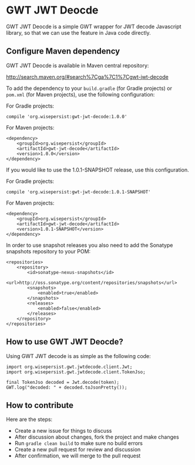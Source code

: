 # GWT JWT Deocde

GWT JWT Deocde is a simple GWT wrapper for JWT decode Javascript library, so that we can use the feature in Java code directly.

## Configure Maven dependency

GWT JWT Deocde is available in Maven central repository:

http://search.maven.org/#search%7Cga%7C1%7Cgwt-jwt-decode

To add the dependency to your `build.gradle` (for Gradle projects) or `pom.xml` (for Maven projects), use the following configuration:

For Gradle projects:

```
compile 'org.wisepersist:gwt-jwt-decode:1.0.0'
```

For Maven projects:

```
<dependency>
    <groupId>org.wisepersist</groupId>
    <artifactId>gwt-jwt-decode</artifactId>
    <version>1.0.0</version>
</dependency>
```

If you would like to use the 1.0.1-SNAPSHOT release, use this configuration.

For Gradle projects:

```
compile 'org.wisepersist:gwt-jwt-decode:1.0.1-SNAPSHOT'
```

For Maven projects:

```
<dependency>
    <groupId>org.wisepersist</groupId>
    <artifactId>gwt-jwt-decode</artifactId>
    <version>1.0.1-SNAPSHOT</version>
</dependency>
```

In order to use snapshot releases you also need to add the Sonatype snapshots repository to your POM:

```
<repositories>
    <repository>
        <id>sonatype-nexus-snapshots</id>
        <url>http://oss.sonatype.org/content/repositories/snapshots</url>
        <snapshots>
            <enabled>true</enabled>
        </snapshots>
        <releases>
            <enabled>false</enabled>
        </releases>
    </repository>
</repositories>
```

## How to use GWT JWT Deocde?

Using GWT JWT decode is as simple as the following code:

```
import org.wisepersist.gwt.jwtdecode.client.Jwt;
import org.wisepersist.gwt.jwtdecode.client.TokenJso;

final TokenJso decoded = Jwt.decode(token);
GWT.log("decoded: " + decoded.toJsonPretty());
```

## How to contribute

Here are the steps:

* Create a new issue for things to discuss
* After discussion about changes, fork the project and make changes
* Run `gradle clean build` to make sure no build errors
* Create a new pull request for review and discussion
* After confirmation, we will merge to the pull request

